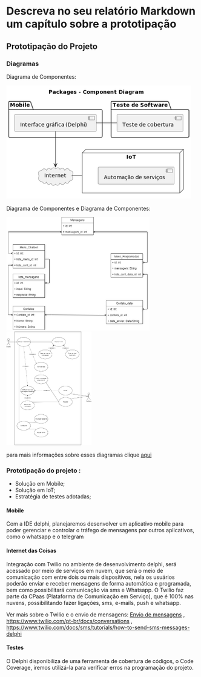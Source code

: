 # Descreva no seu relatório Markdown um capítulo sobre a prototipação
## Prototipação do Projeto

### Diagramas

Diagrama de Componentes:

<img src="/imagens/Diagrama_comp.png" alt="Diagrama de Componentes" style="height: 300px; width:auto;"/>

Diagrama de Componentes e Diagrama de Componentes:

<img src="/imagens/Diagrama_BancoDados.jpg" alt="Diagrama de Componentes" style="height: 300px; width:auto;"/>  <img src="/imagens/Diagrama_CasodeUso.jpg" alt="Diagrama de Componentes" style="height: 300px; width:auto;"/>

para mais informações sobre esses diagramas clique [aqui](https://github.com/HetrisleyGomes/PI/blob/main/03-Diagramas.md)



### Prototipação do projeto :

- Solução em Mobile;
- Solução em IoT; 
- Estratégia de testes adotadas; 


#### Mobile

Com a IDE delphi, planejaremos desenvolver um aplicativo mobile para poder gerenciar e controlar o tráfego de mensagens por outros aplicativos, como o whatsapp e o telegram

#### Internet das Coisas

Integração com Twilio no ambiente de desenvolvimento delphi, será acessado por meio de serviços em nuvem, que será o meio de comunicação com entre dois ou mais dispositivos, nela os usuários poderão enviar e receber mensagens de forma automática e programada, bem como possibilitará comunicação via sms e Whatsapp.
O Twilio faz parte da CPaas (Plataforma de Comunicação em Serviço), que é 100% nas nuvens, possibilitando fazer ligações, sms, e-mails, push e whatsapp.

Ver mais sobre o Twilio e o envio de mensagens: <a href='https://www.twilio.com/docs/sms/send-messages' target="_blank">Envio de mensagens</a> , https://www.twilio.com/pt-br/docs/conversations ,
https://www.twilio.com/docs/sms/tutorials/how-to-send-sms-messages-delphi



#### Testes

O Delphi disponibiliza de uma ferramenta de cobertura de códigos, o Code Coverage, iremos utilizá-la para verificar erros na programação do projeto.

